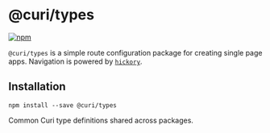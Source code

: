 # @curi/types

[![npm][badge]][npm-link]

[badge]: https://img.shields.io/npm/v/@curi/types.svg
[npm-link]: https://npmjs.com/package/@curi/types

`@curi/types` is a simple route configuration package for creating single page apps. Navigation is powered by [`hickory`](https://github.com/pshrmn/hickory).

## Installation

```
npm install --save @curi/types
```

Common Curi type definitions shared across packages.
